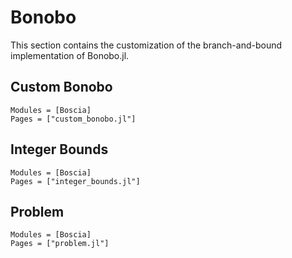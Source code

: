 # Bonobo 

This section contains the customization of the branch-and-bound implementation of Bonobo.jl.

## Custom Bonobo 

```@autodocs
Modules = [Boscia]
Pages = ["custom_bonobo.jl"]
```

## Integer Bounds 

```@autodocs
Modules = [Boscia]
Pages = ["integer_bounds.jl"]
```

## Problem 

```@autodocs
Modules = [Boscia]
Pages = ["problem.jl"]
```
